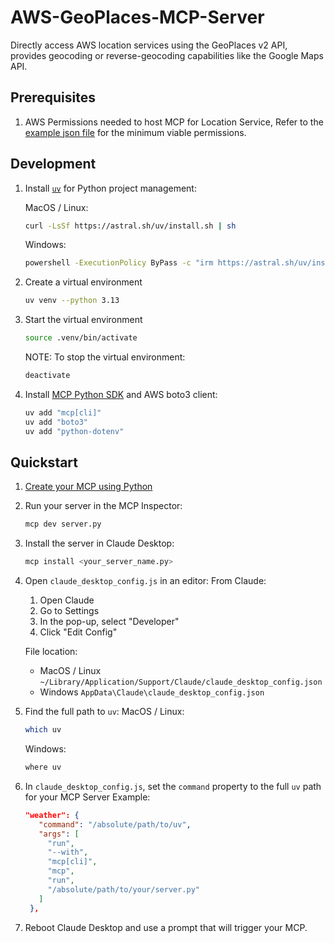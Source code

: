 # AWS-GeoPlaces-MCP-Server
Directly access AWS location services using the GeoPlaces v2 API, provides geocoding or reverse-geocoding capabilities like the Google Maps API. 


## Prerequisites
1. AWS Permissions needed to host MCP for Location Service, Refer to the [example json file](sample_IAM_policy.json) for the minimum viable permissions.

## Development

1. Install [`uv`](https://docs.astral.sh/uv/#__tabbed_1_2) for Python project management:

   MacOS / Linux:

   ```bash
   curl -LsSf https://astral.sh/uv/install.sh | sh
   ```

   Windows:

   ```bash
   powershell -ExecutionPolicy ByPass -c "irm https://astral.sh/uv/install.ps1 | iex"
   ```

2. Create a virtual environment

   ```bash
   uv venv --python 3.13
   ```

3. Start the virtual environment

   ```bash
   source .venv/bin/activate
   ```

   NOTE: To stop the virtual environment:

   ```bash
   deactivate
   ```

5. Install [MCP Python SDK](https://github.com/modelcontextprotocol/python-sdk) and AWS boto3 client:

   ```bash
   uv add "mcp[cli]"
   uv add "boto3"
   uv add "python-dotenv"
   ```

## Quickstart

1. [Create your MCP using Python](https://modelcontextprotocol.io/introduction)
2. Run your server in the MCP Inspector:
   ```bash
   mcp dev server.py
   ```
3. Install the server in Claude Desktop:
   ```bash
   mcp install <your_server_name.py>
   ```
4. Open `claude_desktop_config.js` in an editor:
   From Claude:

   1. Open Claude
   2. Go to Settings
   3. In the pop-up, select "Developer"
   4. Click "Edit Config"

   File location:

   - MacOS / Linux `~/Library/Application/Support/Claude/claude_desktop_config.json`
   - Windows `AppData\Claude\claude_desktop_config.json`

5. Find the full path to `uv`:
   MacOS / Linux:
   ```bash
   which uv
   ```
   Windows:
   ```bash
   where uv
   ```
6. In `claude_desktop_config.js`, set the `command` property to the full `uv` path for your MCP Server
   Example:
   ```json
   "weather": {
      "command": "/absolute/path/to/uv",
      "args": [
        "run",
        "--with",
        "mcp[cli]",
        "mcp",
        "run",
        "/absolute/path/to/your/server.py"
      ]
    },
   ```
7. Reboot Claude Desktop and use a prompt that will trigger your MCP.

